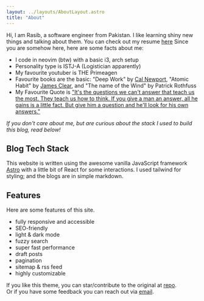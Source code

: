 ```yaml
---
layout: ../layouts/AboutLayout.astro
title: "About"
---
```


Hi, I am Rasib, a software engineer from Pakistan. I like learning shiny new things and talking about them. You can check out my resume [here](https://old.rasib.me/resume.pdf)
Since you are somehow here, here are some facts about me:

- I code in neovim (btw) with a basic i3, arch setup
- Personality type is ISTJ-A (Logistician apparently)
- My favourite youtuber is THE Primeagen
- Favourite books are the basic: "Deep Work" by [Cal Newport](https://calnewport.com/), "Atomic Habit" by [James Clear](https://jamesclear.com/), and "The name of the Wind" by Patrick Rothfuss
- My Favourite Quote is ["It's the questions we can't answer that teach us the most. They teach us how to think. If you give a man an answer, all he gains is a little fact. But give him a question and he'll look for his own answers."]()

_If you don't care about me, but are curious about the stack I used to build this blog, read below!_

<!--
<div>
  <img src="/assets/dev.svg" class="sm:w-1/2 mx-auto" alt="coding dev illustration">
</div>
-->

## Blog Tech Stack

This website is written using the awesome vanilla JavaScript framework [Astro]() with a little bit of React for some interactions. I used tailwind for styling; and the blogs are in simple markdown.

## Features

Here are some features of this site.

- fully responsive and accessible
- SEO-friendly
- light & dark mode
- fuzzy search
- super fast performance
- draft posts
- pagination
- sitemap & rss feed
- highly customizable

If you like this theme, you can star/contribute to the original at [repo](https://github.com/satnaing/astro-paper).  
Or if you have some feedback you can reach out via [email](mailto:rasibnadeem101@gmail.com).
